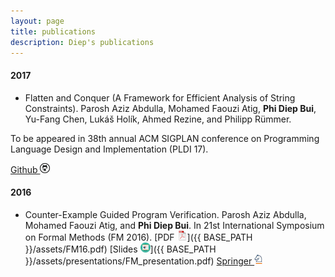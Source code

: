 ```yaml
---
layout: page
title: publications
description: Diep's publications
---
```

 

<!-- ### <a name="book"></a>book -->

#### 2017
- Flatten and Conquer (A Framework for Efficient Analysis of String Constraints).
Parosh Aziz Abdulla, Mohamed Faouzi Atig, **Phi Diep Bui**, Yu-Fang Chen, Lukáš Holík, Ahmed Rezine, and Philipp Rümmer. 

To be appeared in 38th annual ACM SIGPLAN conference on Programming Language Design and Implementation (PLDI 17).
<!--[PDF ![pdf (1.5M)](icons16/pdf-icon.png)]() -->
<!--[ACM ![ACM](icons16/acm.png)]() -->
[Github ![GitHub](icons16/github-icon.png)](https://github.com/diepbp/fat)
#### 2016

- Counter-Example Guided Program Verification. Parosh Aziz Abdulla, Mohamed Faouzi Atig, and **Phi Diep Bui**. 
In 21st International Symposium on Formal Methods (FM 2016).
[PDF ![pdf (1.5M)](icons16/pdf-icon.png)]({{ BASE_PATH }}/assets/FM16.pdf)
[Slides ![slides (1.5M)](icons16/ppt-icon.png)]({{ BASE_PATH }}/assets/presentations/FM_presentation.pdf)
[Springer ![springer](icons16/springer-icon.png)](http://link.springer.com/chapter/10.1007%2F978-3-319-48989-6_2)
<!--[![Abstract](icons16/pubmed-icon.png)](http://www.bepress.com/jhubiostat/paper125) -->
<!--[![GitHub](icons16/github-icon.png)](https://github.com/kbroman/phyloQTLpaper) -->

